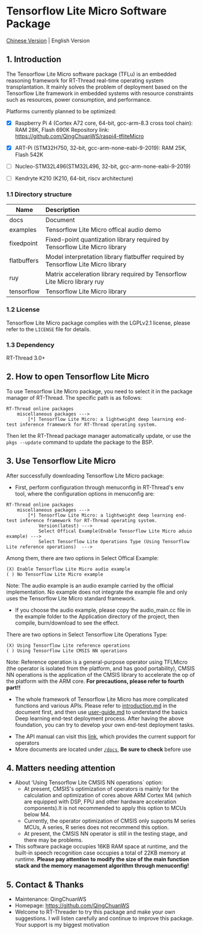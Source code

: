 # Tensorflow Lite Micro Software Package

[Chinese Version](./README.md) | English Version

## 1. Introduction

The Tensorflow Lite Micro software package (TFLu) is an embedded reasoning framework for RT-Thread real-time operating system transplantation. It mainly solves the problem of deployment based on the Tensorflow Lite framework in embedded systems with resource constraints such as resources, power consumption, and performance.

Platforms currently planned to be optimized:

- [x] Raspberry Pi 4 (Cortex A72 core, 64-bit, gcc-arm-8.3 cross tool chain): RAM 28K, Flash 690K Repository link: https://github.com/QingChuanWS/raspi4-tfliteMicro

- [x] ART-Pi (STM32H750, 32-bit, gcc-arm-none-eabi-9-2019): RAM 25K, Flash 542K

- [ ] Nucleo-STM32L496(STM32L496, 32-bit, gcc-arm-none-eabi-9-2019)

- [ ] Kendryte K210 (K210, 64-bit, riscv architecture)

### 1.1 Directory structure
| Name        | Description                                                  |
| ----------- | :----------------------------------------------------------- |
| docs        | Document                                                     |
| examples    | Tensorflow Lite Micro offical audio demo                     |
| fixedpoint  | Fixed-point quantization library required by Tensorflow Lite Micro library |
| flatbuffers | Model interpretation library flatbuffer required by Tensorflow Lite Micro library |
| ruy         | Matrix acceleration library required by Tensorflow Lite Micro library ruy |
| tensorflow  | Tensorflow Lite Micro library                                |


### 1.2 License

Tensorflow Lite Micro package complies with the LGPLv2.1 license, please refer to the `LICENSE` file for details.

### 1.3 Dependency

RT-Thread 3.0+

## 2. How to open Tensorflow Lite Micro

To use Tensorflow Lite Micro package, you need to select it in the package manager of RT-Thread. The specific path is as follows:

```
RT-Thread online packages
    miscellaneous packages --->
        [*] Tensorflow Lite Micro: a lightweight deep learning end-test inference framework for RT-Thread operating system.
```

Then let the RT-Thread package manager automatically update, or use the `pkgs --update` command to update the package to the BSP.

## 3. Use Tensorflow Lite Micro

After successfully downloading Tensorflow Lite Micro package:

- First, perform configuration through menuconfig in RT-Thread's env tool, where the configuration options in menuconfig are: 

```
RT-Thread online packages
    miscellaneous packages --->
        [*] Tensorflow Lite Micro: a lightweight deep learning end-test inference framework for RT-Thread operating system.
            Version(latest) --->
            Select Offical Example(Enable Tensorflow Lite Micro aduio example) --->
            Select Tensorflow Lite Operations Type (Using Tensorflow Lite reference operations)  --->
```

Among them, there are two options in Select Offical Example:

```
(X) Enable Tensorflow Lite Micro audio example
( ) No Tensorflow Lite Micro example
```

Note: The audio example is an audio example carried by the official implementation. No example does not integrate the example file and only uses the Tensorflow Lite Micro standard framework.

- If you choose the audio example, please copy the audio_main.cc file in the example folder to the Application directory of the project, then compile, burn/download to see the effect.

There are two options in Select Tensorflow Lite Operations Type:

```
(X) Using Tensorflow Lite reference operations
( ) Using Tensorflow Lite CMSIS NN operations 
```

Note: Reference operation is a general-purpose operator using TFLMicro (the operator is isolated from the platform, and has good portability), CMSIS NN operations is the application of the CMSIS library to accelerate the op of the platform with the ARM core. **For precautions, please refer to fourth part!!**

- The whole framework of Tensorflow Lite Micro has more complicated functions and various APIs. Please refer to [introduction.md](introduction.md) in the document first, and then use [user-guide.md](user-guide.md) to understand the basics Deep learning end-test deployment process. After having the above foundation, you can try to develop your own end-test deployment tasks.

* The API manual can visit this [link](docs/api.md), which provides the current support for operators
* More documents are located under [`/docs`](/docs), **Be sure to check** before use

## 4. Matters needing attention

- About ʻUsing Tensorflow Lite CMSIS NN operations` option:
  - At present, CMSIS's optimization of operators is mainly for the calculation and optimization of cores above ARM Cortex M4 (which are equipped with DSP, FPU and other hardware acceleration components).It is not recommended to apply this option to MCUs below M4.
  - Currently, the operator optimization of CMSIS only supports M series MCUs, A series, R series does not recommend this option.
  - At present, the CMSIS NN operator is still in the testing stage, and there may be problems.
- This software package occupies 16KB RAM space at runtime, and the built-in speech recognition case occupies a total of 22KB memory at runtime. **Please pay attention to modify the size of the main function stack and the memory management algorithm through menuconfig!**



## 5. Contact & Thanks

* Maintenance: QingChuanWS
* Homepage: https://github.com/QingChuanWS
* Welcome to RT-Threader to try this package and make your own suggestions. I will listen carefully and continue to improve this package. Your support is my biggest motivation
